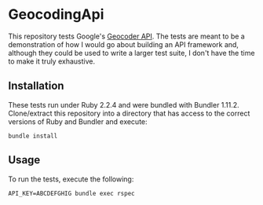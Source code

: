 # GeocodingApi

This repository tests Google's [Geocoder API](https://developers.google.com/maps/documentation/geocoding/intro). The
tests are meant to be a demonstration of how I would go about building an API framework and, although they could be used
to write a larger test suite, I don't have the time to make it truly exhaustive.

## Installation

These tests run under Ruby 2.2.4 and were bundled with Bundler 1.11.2. Clone/extract this repository into a directory
that has access to the correct versions of Ruby and Bundler and execute:

`bundle install`

## Usage

To run the tests, execute the following:

`API_KEY=ABCDEFGHIG bundle exec rspec`


